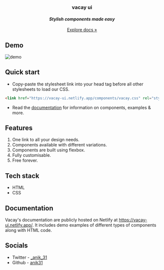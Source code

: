 <h3 align="center">vacay ui</h3>
<h4 align="center"><i>Stylish components made easy</i></h4>
<p align="center"><a href="https://vacay-ui.netlify.app/docs.html">Explore docs »</a></p>


## Demo
![demo](https://user-images.githubusercontent.com/56336326/154965236-d15d888c-cb26-48eb-b7f6-0fcefa7a78cf.png)

## Quick start
* Copy-paste the stylesheet link into your head tag before all other stylesheets to load our CSS.
```html
<link href="https://vacay-ui.netlify.app/components/vacay.css" rel="stylesheet">
```
* Read the [documentation](https://vacay-ui.netlify.app/docs.html) for information on components, examples & more.

## Features
1. One link to all your design needs.
1. Components available with different variations.
1. Components are built using flexbox.
1. Fully customisable.
1. Free forever.

## Tech stack
* HTML
* CSS

## Documentation
Vacay's documentation are publicly hosted on Netlify at https://vacay-ui.netlify.app/. It includes demo examples of different types of components along with HTML code.

## Socials
* Twitter - [_anik_31](https://twitter.com/_anik_31)
* Github - [anik31](https://www.linkedin.com/in/anik31/)
